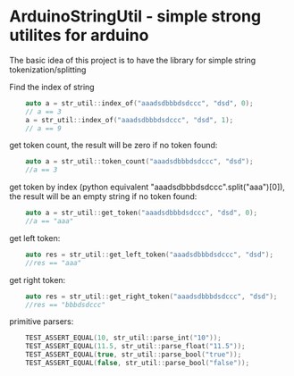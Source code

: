 # ArduinoStringUtil - simple strong utilites for arduino

The basic idea of this project is to have the library for simple string tokenization/splitting

Find the index of string
```cpp
    auto a = str_util::index_of("aaadsdbbbdsdccc", "dsd", 0);
    // a == 3
    a = str_util::index_of("aaadsdbbbdsdccc", "dsd", 1);
    // a == 9
```

get token count, the result will be zero if no token found:
```cpp
    auto a = str_util::token_count("aaadsdbbbdsdccc", "dsd");
    //a == 3
```

get token by index (python equivalent "aaadsdbbbdsdccc".split("aaa")[0]), the result will be an empty string if no token found:
```cpp
    auto a = str_util::get_token("aaadsdbbbdsdccc", "dsd", 0);
    //a == "aaa"
```

get left token:
```cpp
    auto res = str_util::get_left_token("aaadsdbbbdsdccc", "dsd");
    //res == "aaa"
```

get right token:
```cpp
    auto res = str_util::get_right_token("aaadsdbbbdsdccc", "dsd");
    //res == "bbbdsdccc"
```


primitive parsers:
```cpp
    TEST_ASSERT_EQUAL(10, str_util::parse_int("10"));
    TEST_ASSERT_EQUAL(11.5, str_util::parse_float("11.5"));
    TEST_ASSERT_EQUAL(true, str_util::parse_bool("true"));
    TEST_ASSERT_EQUAL(false, str_util::parse_bool("false"));
```